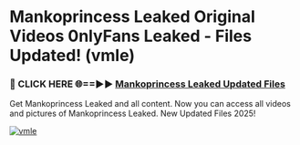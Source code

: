 # Mankoprincess Leaked Original Videos 0nlyFans Leaked - Files Updated! (vmle)

<h3>🔴 CLICK HERE 🌐==►► <a href="https://tinyurl.com/ehrbuxhb" rel="nofollow">Mankoprincess Leaked Updated Files</a></h3>

Get Mankoprincess Leaked and all content. Now you can access all videos and pictures of Mankoprincess Leaked. New Updated Files 2025!

[![vmle](https://i.imgur.com/lVYEuWS.gif)](https://tinyurl.com/ehrbuxhb)
